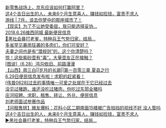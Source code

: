   
[新零售战场上，京东应该如何打赢阿里？](http://www.dianyue.me/archives/406/afrafvjiop94jhh7/)  
[这4个吉日出生的人，未来6个月生意喜人，赚钱如捡钱，富贵不求人](http://www.dianyue.me/archives/005/6tjf7owy6pq7jajq/)  
[游线 | 7月，该去你梦中的那座城市了！](http://www.dianyue.me/archives/000/o3o3dy01k189emv9/)  
[【现实】为了不让她受委屈，我只能选择妥协...](http://www.dianyue.me/archives/755/1pb7kjcpe597q01g/)  
[2018.6.26维西同城 最新便民信息](http://www.dianyue.me/archives/220/ip1lhpgmis9ly2c4/)  
[🔴黑社会暴打老爹，特种兵王气势归家，结局…](http://www.dianyue.me/archives/126/m1sip09hsdyk233q/)  
[多省罕见暴雨狂袭的多肉们，你们可安好？](http://www.dianyue.me/archives/394/oyejeay2uplekjyh/)  
[夫妻之间也是有“潜规则”的，这个你清楚吗？](http://www.dianyue.me/archives/409/mng4pwm2y421kh5c/)  
[惊！这些紫砂壶有“毒”，大量壶友正在接触？](http://www.dianyue.me/archives/918/3jy4hqz5qo6ov95j/)  
[[图说]（6.28）鸿沟依旧、前路漫漫](http://www.dianyue.me/archives/464/df9qg3w93djvgq83/)  
[【山西】周三白||岁月的长廊||第一百零三章   夏县之行](http://www.dianyue.me/archives/588/6nidtpsuqtwev2ue/)  
[6.29日便民信息发布啦！求职的赶紧看！](http://www.dianyue.me/archives/614/bt9vj3subs20cz55/)  
[[伟普0628]过去的事情唯一可爱之处就在于它已经过去](http://www.dianyue.me/archives/936/5b6o8hchnjt00iax/)  
[没见过猪跑，谁还没吃过猪肉，你吃过东郭全猪吗](http://www.dianyue.me/archives/550/focun75uzbn0acdv/)  
[庄河招聘、求职，租售、转让、外兑、便民信息](http://www.dianyue.me/archives/415/d1hv7naw74mgby15/)  
[刘老师面试参赛作品](http://www.dianyue.me/archives/709/240jy0axjwjrah6q/)  
[【问租售转】微友爆料：花科小区二期南面15楼被广告拍挡的视线不好 没人管吗](http://www.dianyue.me/archives/580/gleezkm6xrr5fku9/)  
[这4个吉日出生的人，未来6个月生意喜人，赚钱如捡钱，富贵不求人](http://www.dianyue.me/archives/726/yy9jmc7yjvww9y9g/)  
[▶黑社会暴打老爹，特种兵王气势归家，结局…](http://www.dianyue.me/archives/389/uuyx7swx3acwc6b4/)